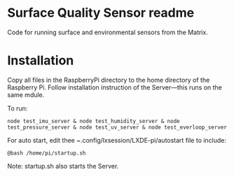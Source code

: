 # Surface Quality Sensor readme

Code for running surface and environmental sensors from the Matrix.

Installation
============
Copy all files in the RaspberryPi directory to the home directory of the Raspberry Pi. Follow installation instruction of the Server—this runs on the same mdule.

To run:

```
node test_imu_server & node test_humidity_server & node test_pressure_server & node test_uv_server & node test_everloop_server
```

For auto start, edit thee ~.config/lxsession/LXDE-pi/autostart file to include: 

```
@bash /home/pi/startup.sh
```

Note: startup.sh also starts the Server.